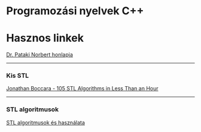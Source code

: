 # Programozási nyelvek C++

# Hasznos linkek
[Dr. Pataki Norbert honlapja](http://patakino.web.elte.hu)  
___
### Kis STL
[Jonathan Boccara - 105 STL Algorithms in Less Than an Hour](https://www.youtube.com/watch?v=bXkWuUe9V2I)  

___
### STL algoritmusok
[STL algoritmusok és használata](https://en.cppreference.com/w/cpp/algorithm)  

